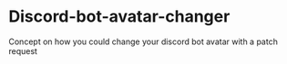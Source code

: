 # Discord-bot-avatar-changer
Concept on how you could change your discord bot avatar with a patch request 
